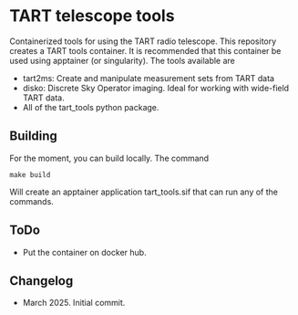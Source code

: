 # TART telescope tools

Containerized tools for using the TART radio telescope. This repository creates a TART tools container. It is recommended that this container be used using apptainer (or singularity). The tools available are

* tart2ms: Create and manipulate measurement sets from TART data
* disko: Discrete Sky Operator imaging. Ideal for working with wide-field TART data.
* All of the tart_tools python package.

## Building

For the moment, you can build locally. The command

    make build

Will create an apptainer application tart_tools.sif that can run any of the commands.

## ToDo

* Put the container on docker hub.

## Changelog

* March 2025. Initial commit.
